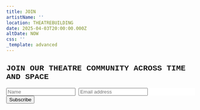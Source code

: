 ```yaml
---
title: JOIN
artistName: ''
location: THEATREBUILDING
date: 2025-04-03T20:00:00.000Z
altDate: NOW
css: ''
_template: advanced
---
```


<!DOCTYPE html>

<html>
<style>
body {font-family: Courier;}

form {
border: 3px solid #f1f1f1;
font-family: Courier;
}

.container {
padding: 20px;
background-color: #f1f1f1;
}

input\[type=text], input\[type=submit] {
width: 100%;
padding: 12px;
margin: 8px 0;
display: inline-block;
border: 1px solid #ccc;
box-sizing: border-box;
}

input\[type=checkbox] {
margin-top: 16px;
}

input\[type=submit] {
background-color: #04AA6D;
color: white;
border: none;
}

input\[type=submit]:hover {
opacity: 0.8;
} </style>

<body>

<form action="mailto:administration@theatrebuilding.com">
  <div class="container">
    <h2>JOIN OUR THEATRE COMMUNITY ACROSS TIME AND SPACE</h2>
  </div>

  <div class="container" style="background-color:white">
    <input type="text" placeholder="Name" name="name" required>
    <input type="text" placeholder="Email address" name="mail" required>
  </div>

  <div class="container">
    <input type="submit" value="Subscribe">
  </div>
</form>

</body>
</html>
